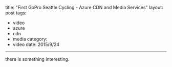 title: "First GoPro Seattle Cycling - Azure CDN and Media Services"
layout: post
tags:
  - video
  - azure
  - cdn
  - media
category:
  - video
date: 2015/9/24
---

there is something interesting.
